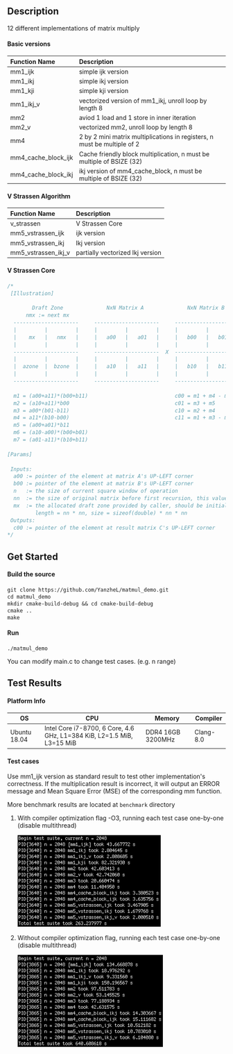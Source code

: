 ## Description

12 different implementations of matrix multiply

#### Basic versions

| Function Name       | Description                                                  |
| :------------------ | :----------------------------------------------------------- |
| mm1_ijk             | simple ijk version                                           |
| mm1_ikj             | simple ikj version                                           |
| mm1_kji             | simple kji version                                           |
| mm1_ikj_v           | vectorized version of mm1_ikj, unroll loop by length 8       |
| mm2                 | aviod 1 load and 1 store in inner iteration                  |
| mm2_v               | vectorized mm2, unroll loop by length 8                      |
| mm4                 | 2 by 2 mini matrix multiplications in registers, n must be multiple of 2 |
| mm4_cache_block_ijk | Cache friendly block multiplication, n must be multiple of BSIZE (32) |
| mm4_cache_block_ikj | ikj version of mm4_cache_block, n must be multiple of BSIZE (32) |

#### V Strassen Algorithm

| Function Name       | Description                      |
| :------------------ | :------------------------------- |
| v_strassen          | V Strassen Core                  |
| mm5_vstrassen_ijk   | ijk version                      |
| mm5_vstrassen_ikj   | Ikj version                      |
| mm5_vstrassen_ikj_v | partially vectorized Ikj version |

#### V Strassen Core

```c
/*
 [Illustration]

        Draft Zone              NxN Matrix A              NxN Matrix B              NxN Matrix C
      nmx := next mx
  ---------------------     ---------------------     ---------------------     ---------------------
  |         |         |     |         |         |     |         |         |     |         |         |
  |    mx   |   nmx   |     |   a00   |   a01   |     |   b00   |   b01   |     |   c00   |   c01   |
  |         |         |     |         |         |     |         |         |     |         |         |
  ---------------------     ---------------------  X  ---------------------  =  ---------------------
  |         |         |     |         |         |     |         |         |     |         |         |
  |  azone  |  bzone  |     |   a10   |   a11   |     |   b10   |   b11   |     |   c10   |   c11   |
  |         |         |     |         |         |     |         |         |     |         |         |
  ---------------------     ---------------------     ---------------------     ---------------------

  m1 = (a00+a11)*(b00+b11)                            c00 = m1 + m4 - m5 + m7
  m2 = (a10+a11)*b00                                  c01 = m3 + m5
  m3 = a00*(b01-b11)                                  c10 = m2 + m4
  m4 = a11*(b10-b00)                                  c11 = m1 + m3 - m2 + m6
  m5 = (a00+a01)*b11
  m6 = (a10-a00)*(b00+b01)
  m7 = (a01-a11)*(b10+b11)

[Params]

 Inputs:
  a00 := pointer of the element at matrix A's UP-LEFT corner
  b00 := pointer of the element at matrix B's UP-LEFT corner
  n   := the size of current square window of operation
  nn  := the size of original matrix before first recursion, this value shouldn't be changed during recursion
  mx  := the allocated draft zone provided by caller, should be initialized to 0 before first recursion
         length = nn * nn, size = sizeof(double) * nn * nn
 Outputs:
  c00 := pointer of the element at result matrix C's UP-LEFT corner
*/
```



## Get Started

#### Build the source

```shell
git clone https://github.com/YanzheL/matmul_demo.git
cd matmul_demo
mkdir cmake-build-debug && cd cmake-build-debug
cmake ..
make
```

#### Run

```shell
./matmul_demo
```

You can modify main.c to change test cases. (e.g. n range)



## Test Results

#### Platform Info

| OS           | CPU                                                          | Memory            | Compiler  |
| ------------ | ------------------------------------------------------------ | ----------------- | --------- |
| Ubuntu 18.04 | Intel Core i7-8700, 6 Core, 4.6 GHz, L1=384 KiB, L2=1.5 MiB, L3=15 MiB | DDR4 16GB 3200MHz | Clang-8.0 |

#### Test cases

Use mm1_ijk version as standard result to test other implementation's correctness. If the multiplication result is incorrect, it will output an ERROR message and Mean Square Error (MSE) of the corresponding mm function.

More benchmark results are located at `benchmark` directory

1. With compiler optimization flag -O3, running each test case one-by-one (disable multithread)

   ![test_suite_2048_O3](benchmark/screenshots/test_suite_2048_O3.png)

2. Without compiler optimization flag, running each test case one-by-one (disable multithread)

   ![test_suite_2048_O0.png](benchmark/screenshots/test_suite_2048_O0.png)